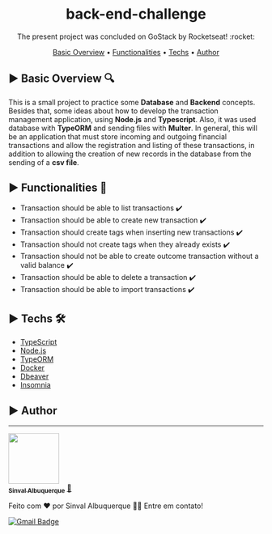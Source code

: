 <h1 align="center"> back-end-challenge </h1>

<p align="center"> The present project was concluded on GoStack by Rocketseat! :rocket:  </p>

<p align="center">
 <a href="#basic-overview">Basic Overview</a> •
 <a href="#functionalities">Functionalities</a> • 
 <a href="#techs">Techs</a> •
 <a href="#author">Author</a> 

## :arrow_forward: Basic Overview :mag:
This is a small project to practice some __Database__ and __Backend__ concepts. Besides that, some ideas about how to develop the transaction management application, using
__Node.js__ and __Typescript__. Also, it was used database with __TypeORM__ and sending files with __Multer__.
In general, this will be an application that must store incoming and outgoing financial transactions and allow the registration and listing of these transactions, 
in addition to allowing the creation of new records in the database from the sending of a __csv file__.


## :arrow_forward: Functionalities :pushpin:
 - Transaction should be able to list transactions :heavy_check_mark:
 - Transaction should be able to create new transaction :heavy_check_mark:
 - Transaction should create tags when inserting new transactions :heavy_check_mark:
 - Transaction should not create tags when they already exists :heavy_check_mark:
 - Transaction should not be able to create outcome transaction without a valid balance :heavy_check_mark:
 - Transaction should be able to delete a transaction :heavy_check_mark:
 - Transaction should be able to import transactions :heavy_check_mark:
 
## :arrow_forward: Techs :hammer_and_wrench:

- [TypeScript](https://www.typescriptlang.org/)
- [Node.js](https://nodejs.org/en/)
- [TypeORM](https://typeorm.io/#/)
- [Docker](https://www.docker.com/)
- [Dbeaver](https://dbeaver.com/)
- [Insomnia](https://insomnia.rest/)


 
## :arrow_forward: Author
---

<a href="https://www.linkedin.com/in/sinval-albuquerque-8061931b3/">
 <img style="border-radius": "50%" src="https://avatars2.githubusercontent.com/u/66497792?s=460&u=fa089be69f47a922f66581318ca65777e400bc1f&v=4" width="100px;" alt=""/>
 <br />
 <sub><b>Sinval Albuquerque</b></sub></a> <a href="https://blog.rocketseat.com.br/author/thiago//" title="Rocketseat">🚀</a>

Feito com ❤️ por Sinval Albuquerque 👋🏽 Entre em contato!

[![Gmail Badge](https://img.shields.io/badge/-sinvalalb@gmail.com-c14438?style=flat-square&logo=Gmail&logoColor=white&link=mailto:sinvalalb@gmail.com)](mailto:sinvalalb@gmail.com)
